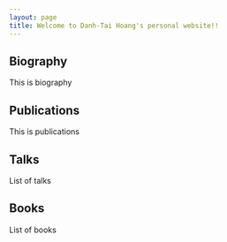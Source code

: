 ```yaml
---
layout: page
title: Welcome to Danh-Tai Hoang's personal website!!
---
```


## Biography
This is biography

## Publications
This is publications

## Talks
List of talks

## Books

List of books

